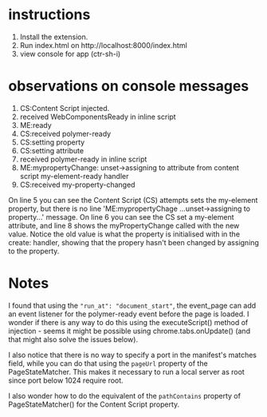 # instructions
1. Install the extension.
2. Run index.html on http://localhost:8000/index.html
3. view console for app (ctr-sh-i)

# observations on console messages

1. CS:Content Script injected.
2. received WebComponentsReady in inline script
3. ME:ready
4. CS:received polymer-ready
5. CS:setting property
6. CS:setting attribute
7. received polymer-ready in inline script
8. ME:mypropertyChange: unset->assigning to attribute from content script my-element-ready handler
9. CS:received my-property-changed

On line 5 you can see the Content Script (CS) attempts sets the my-element property, but there is no line 'ME:mypropertyChage ...unset->assigning to property...' message.
On line 6 you can see the CS set a my-element attribute, and line 8 shows the myPropertyChange called with the new value. Notice the old value is what the property is initialised with in the create: handler, showing that the propery hasn't been changed by assigning to the property.

# Notes 

I found that using the `"run_at": "document_start"`, the event_page can add an event listener for the polymer-ready event before the page is loaded.
I wonder if there is any way to do this using the executeScript() method of injection - seems it might be possible using chrome.tabs.onUpdate() (and that might also solve the issues below).

I also notice that there is no way to specify a port in the manifest's matches field, while you can do that using the `pageUrl` property of the PageStateMatcher. This makes it necessary to run a local server as root since port below 1024 require root.

I also wonder how to do the equivalent of the `pathContains` property of PageStateMatcher() for the Content Script property.
